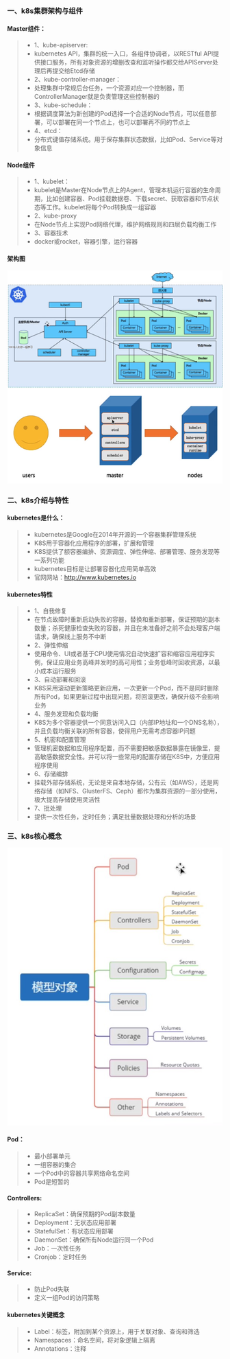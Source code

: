 ### 一、k8s集群架构与组件

#### Master组件：

> * 1、kube-apiserver:
> * kubernetes API，集群的统一入口，各组件协调者，以RESTful API提供接口服务，所有对象资源的增删改查和监听操作都交给APIServer处理后再提交给Etcd存储
> * 2、kube-controller-manager：
> * 处理集群中常规后台任务，一个资源对应一个控制器，而ControllerManager就是负责管理这些控制器的
> * 3、kube-schedule：
> * 根据调度算法为新创建的Pod选择一个合适的Node节点，可以任意部署，可以部署在同一个节点上，也可以部署再不同的节点上
> * 4、etcd：
> * 分布式键值存储系统。用于保存集群状态数据，比如Pod、Service等对象信息

#### Node组件

> * 1、kubelet：
> * kubelet是Master在Node节点上的Agent，管理本机运行容器的生命周期，比如创建容器、Pod挂载数据卷、下载secret、获取容器和节点状态等工作。kubelet将每个Pod转换成一组容器
> * 2、kube-proxy
> * 在Node节点上实现Pod网络代理，维护网络规则和四层负载均衡工作
> * 3、容器技术
> * docker或rocket，容器引擎，运行容器

#### 架构图

![image](https://github.com/hdpingshao/ops/blob/master/kubernetes/images/1-2-1.jpg)
![image](https://github.com/hdpingshao/ops/blob/master/kubernetes/images/1-2-2.jpg)

### 二、k8s介绍与特性

#### kubernetes是什么：

> * kubernetes是Google在2014年开源的一个容器集群管理系统
> * K8S用于容器化应用程序的部署，扩展和管理
> * K8S提供了额容器编排、资源调度、弹性伸缩、部署管理、服务发现等一系列功能
> * kubernetes目标是让部署容器化应用简单高效
> * 官网网站：http://www.kubernetes.io

#### kubernetes特性

> * 1、自我修复
> * 在节点故障时重新启动失败的容器，替换和重新部署，保证预期的副本数量；杀死健康检查失败的容器，并且在未准备好之前不会处理客户端请求，确保线上服务不中断
> * 2、弹性伸缩
> * 使用命令、UI或者基于CPU使用情况自动快速扩容和缩容应用程序实例，保证应用业务高峰并发时的高可用性；业务低峰时回收资源，以最小成本运行服务
> * 3、自动部署和回滚
> * K8S采用滚动更新策略更新应用，一次更新一个Pod，而不是同时删除所有Pod，如果更新过程中出现问题，将回滚更改，确保升级不会影响业务
> * 4、服务发现和负载均衡
> * K8S为多个容器提供一个同意访问入口（内部IP地址和一个DNS名称），并且负载均衡关联的所有容器，使得用户无需考虑容器IP问题
> * 5、机密和配置管理
> * 管理机密数据和应用程序配置，而不需要把敏感数据暴露在镜像里，提高敏感数据安全性。并可以将一些常用的配置存储在K8S中，方便应用程序使用
> * 6、存储编排
> * 挂载外部存储系统，无论是来自本地存储，公有云（如AWS），还是网络存储（如NFS、GlusterFS、Ceph）都作为集群资源的一部分使用，极大提高存储使用灵活性
> * 7、批处理
> * 提供一次性任务，定时任务；满足批量数据处理和分析的场景

### 三、k8s核心概念

![image](https://github.com/hdpingshao/ops/blob/master/kubernetes/images/1-4-1.jpg)

#### Pod：

> * 最小部署单元
> * 一组容器的集合
> * 一个Pod中的容器共享网络命名空间
> * Pod是短暂的

#### Controllers:

> * ReplicaSet：确保预期的Pod副本数量
> * Deployment：无状态应用部署
> * StatefulSet：有状态应用部署
> * DaemonSet：确保所有Node运行同一个Pod
> * Job：一次性任务
> * Cronjob：定时任务

#### Service:

> * 防止Pod失联
> * 定义一组Pod的访问策略

#### kubernetes关键概念

> * Label：标签，附加到某个资源上，用于关联对象、查询和筛选
> * Namespaces：命名空间，将对象逻辑上隔离
> * Annotations：注释

